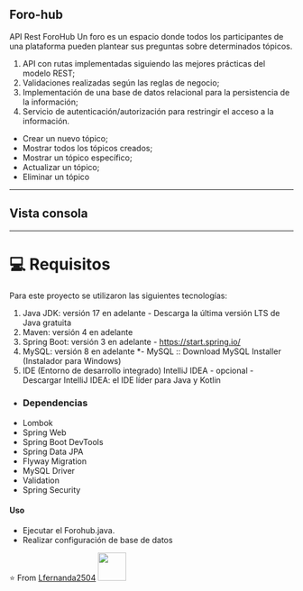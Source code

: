## Foro-hub
API Rest ForoHub
Un foro es un espacio donde todos los participantes de una plataforma pueden plantear sus preguntas sobre determinados tópicos. 

1.  API con rutas implementadas siguiendo las mejores prácticas del modelo REST;
2. Validaciones realizadas según las reglas de negocio;
3. Implementación de una base de datos relacional para la persistencia de la información;
4. Servicio de autenticación/autorización para restringir el acceso a la información.

* Crear un nuevo tópico;
* Mostrar todos los tópicos creados;
* Mostrar un tópico específico;
* Actualizar un tópico;
* Eliminar un tópico


---
## Vista consola



---
# 💻 Requisitos
Para este proyecto se utilizaron las siguientes tecnologías:

1. Java JDK: versión 17 en adelante - Descarga la última versión LTS de Java gratuita
2. Maven: versión 4 en adelante
3. Spring Boot: versión 3 en adelante - https://start.spring.io/
4. MySQL: versión 8 en adelante *- MySQL :: Download MySQL Installer (Instalador para Windows)
5. IDE (Entorno de desarrollo integrado) IntelliJ IDEA - opcional - Descargar IntelliJ IDEA: el IDE líder para Java y Kotlin
* ### Dependencias
* Lombok
* Spring Web
* Spring Boot DevTools
* Spring Data JPA
* Flyway Migration
* MySQL Driver
* Validation
* Spring Security

#### Uso
* Ejecutar el Forohub.java.
* Realizar configuración de base de datos


⭐️ From [Lfernanda2504](https://github.com/Lfernanda2504/)
<img src="https://user-images.githubusercontent.com/5679180/79618120-0daffb80-80be-11ea-819e-d2b0fa904d07.gif" width="50px">